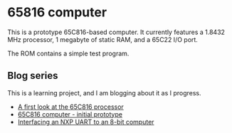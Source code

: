 # 65816 computer

This is a prototype 65C816-based computer. It currently features a 1.8432 MHz processor, 1 megabyte of static RAM, and a 65C22 I/O port.

The ROM contains a simple test program.

## Blog series

This is a learning project, and I am blogging about it as I progress.

- [A first look at the 65C816 processor](https://mike42.me/blog/2022-01-a-first-look-at-the-65c816-processor)
- [65C816 computer - initial prototype](https://mike42.me/blog/2022-02-65c816-computer-initial-prototype)
- [Interfacing an NXP UART to an 8-bit computer](https://mike42.me/blog/2022-02-interfacing-an-nxp-uart-to-an-8-bit-computer)

